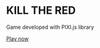 # KILL THE RED

Game developed with PIXI.js library

[Play now](https://garefen.github.io/first-game/)